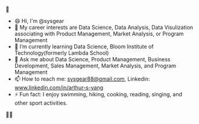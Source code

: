 👋

- 😄 Hi, I'm @sysgear
- 👯 My career interests are Data Science, Data Analysis, Data Visulization associating with Product Management, Market Analysis, or Program Management
- 🌱 I’m currently learning Data Science, Bloom Institute of Technology(formerly Lambda School)
- 💬 Ask me about Data Science, Product Management, Business Development, Sales Management, Market Analysis, and Program Management
- 📫 How to reach me: sysgear88@gmail.com, Linkedin: www.linkedin.com/in/arthur-s-yang
- ⚡ Fun fact: I enjoy swimming, hiking, cooking, reading, singing, and other sport activities.

👯😄
